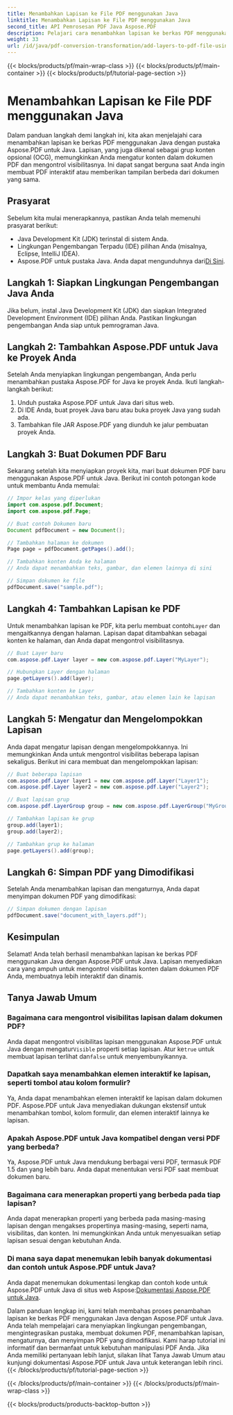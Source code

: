 ```yaml
---
title: Menambahkan Lapisan ke File PDF menggunakan Java
linktitle: Menambahkan Lapisan ke File PDF menggunakan Java
second_title: API Pemrosesan PDF Java Aspose.PDF
description: Pelajari cara menambahkan lapisan ke berkas PDF menggunakan Java dengan Aspose.PDF untuk Java. Panduan langkah demi langkah ini menyertakan kode sumber dan mencakup manipulasi PDF dengan mudah.
weight: 33
url: /id/java/pdf-conversion-transformation/add-layers-to-pdf-file-using-java/
---
```


{{< blocks/products/pf/main-wrap-class >}}
{{< blocks/products/pf/main-container >}}
{{< blocks/products/pf/tutorial-page-section >}}

# Menambahkan Lapisan ke File PDF menggunakan Java

Dalam panduan langkah demi langkah ini, kita akan menjelajahi cara menambahkan lapisan ke berkas PDF menggunakan Java dengan pustaka Aspose.PDF untuk Java. Lapisan, yang juga dikenal sebagai grup konten opsional (OCG), memungkinkan Anda mengatur konten dalam dokumen PDF dan mengontrol visibilitasnya. Ini dapat sangat berguna saat Anda ingin membuat PDF interaktif atau memberikan tampilan berbeda dari dokumen yang sama.

## Prasyarat
Sebelum kita mulai menerapkannya, pastikan Anda telah memenuhi prasyarat berikut:

- Java Development Kit (JDK) terinstal di sistem Anda.
- Lingkungan Pengembangan Terpadu (IDE) pilihan Anda (misalnya, Eclipse, IntelliJ IDEA).
-  Aspose.PDF untuk pustaka Java. Anda dapat mengunduhnya dari[Di Sini](https://releases.aspose.com/pdf/java/).

## Langkah 1: Siapkan Lingkungan Pengembangan Java Anda
Jika belum, instal Java Development Kit (JDK) dan siapkan Integrated Development Environment (IDE) pilihan Anda. Pastikan lingkungan pengembangan Anda siap untuk pemrograman Java.

## Langkah 2: Tambahkan Aspose.PDF untuk Java ke Proyek Anda
Setelah Anda menyiapkan lingkungan pengembangan, Anda perlu menambahkan pustaka Aspose.PDF for Java ke proyek Anda. Ikuti langkah-langkah berikut:

1. Unduh pustaka Aspose.PDF untuk Java dari situs web.
2. Di IDE Anda, buat proyek Java baru atau buka proyek Java yang sudah ada.
3. Tambahkan file JAR Aspose.PDF yang diunduh ke jalur pembuatan proyek Anda.

## Langkah 3: Buat Dokumen PDF Baru
Sekarang setelah kita menyiapkan proyek kita, mari buat dokumen PDF baru menggunakan Aspose.PDF untuk Java. Berikut ini contoh potongan kode untuk membantu Anda memulai:

```java
// Impor kelas yang diperlukan
import com.aspose.pdf.Document;
import com.aspose.pdf.Page;

// Buat contoh Dokumen baru
Document pdfDocument = new Document();

// Tambahkan halaman ke dokumen
Page page = pdfDocument.getPages().add();

// Tambahkan konten Anda ke halaman
// Anda dapat menambahkan teks, gambar, dan elemen lainnya di sini

// Simpan dokumen ke file
pdfDocument.save("sample.pdf");
```

## Langkah 4: Tambahkan Lapisan ke PDF
 Untuk menambahkan lapisan ke PDF, kita perlu membuat contoh`Layer` dan mengaitkannya dengan halaman. Lapisan dapat ditambahkan sebagai konten ke halaman, dan Anda dapat mengontrol visibilitasnya.

```java
// Buat Layer baru
com.aspose.pdf.Layer layer = new com.aspose.pdf.Layer("MyLayer");

// Hubungkan Layer dengan halaman
page.getLayers().add(layer);

// Tambahkan konten ke Layer
// Anda dapat menambahkan teks, gambar, atau elemen lain ke lapisan
```

## Langkah 5: Mengatur dan Mengelompokkan Lapisan
Anda dapat mengatur lapisan dengan mengelompokkannya. Ini memungkinkan Anda untuk mengontrol visibilitas beberapa lapisan sekaligus. Berikut ini cara membuat dan mengelompokkan lapisan:

```java
// Buat beberapa lapisan
com.aspose.pdf.Layer layer1 = new com.aspose.pdf.Layer("Layer1");
com.aspose.pdf.Layer layer2 = new com.aspose.pdf.Layer("Layer2");

// Buat lapisan grup
com.aspose.pdf.LayerGroup group = new com.aspose.pdf.LayerGroup("MyGroup");

// Tambahkan lapisan ke grup
group.add(layer1);
group.add(layer2);

// Tambahkan grup ke halaman
page.getLayers().add(group);
```

## Langkah 6: Simpan PDF yang Dimodifikasi
Setelah Anda menambahkan lapisan dan mengaturnya, Anda dapat menyimpan dokumen PDF yang dimodifikasi:

```java
// Simpan dokumen dengan lapisan
pdfDocument.save("document_with_layers.pdf");
```

## Kesimpulan
Selamat! Anda telah berhasil menambahkan lapisan ke berkas PDF menggunakan Java dengan Aspose.PDF untuk Java. Lapisan menyediakan cara yang ampuh untuk mengontrol visibilitas konten dalam dokumen PDF Anda, membuatnya lebih interaktif dan dinamis.

## Tanya Jawab Umum

### Bagaimana cara mengontrol visibilitas lapisan dalam dokumen PDF?
 Anda dapat mengontrol visibilitas lapisan menggunakan Aspose.PDF untuk Java dengan mengatur`Visible` properti setiap lapisan. Atur ke`true` untuk membuat lapisan terlihat dan`false` untuk menyembunyikannya.

### Dapatkah saya menambahkan elemen interaktif ke lapisan, seperti tombol atau kolom formulir?
Ya, Anda dapat menambahkan elemen interaktif ke lapisan dalam dokumen PDF. Aspose.PDF untuk Java menyediakan dukungan ekstensif untuk menambahkan tombol, kolom formulir, dan elemen interaktif lainnya ke lapisan.

### Apakah Aspose.PDF untuk Java kompatibel dengan versi PDF yang berbeda?
Ya, Aspose.PDF untuk Java mendukung berbagai versi PDF, termasuk PDF 1.5 dan yang lebih baru. Anda dapat menentukan versi PDF saat membuat dokumen baru.

### Bagaimana cara menerapkan properti yang berbeda pada tiap lapisan?
Anda dapat menerapkan properti yang berbeda pada masing-masing lapisan dengan mengakses propertinya masing-masing, seperti nama, visibilitas, dan konten. Ini memungkinkan Anda untuk menyesuaikan setiap lapisan sesuai dengan kebutuhan Anda.

### Di mana saya dapat menemukan lebih banyak dokumentasi dan contoh untuk Aspose.PDF untuk Java?
 Anda dapat menemukan dokumentasi lengkap dan contoh kode untuk Aspose.PDF untuk Java di situs web Aspose:[Dokumentasi Aspose.PDF untuk Java](https://reference.aspose.com/pdf/java/).


Dalam panduan lengkap ini, kami telah membahas proses penambahan lapisan ke berkas PDF menggunakan Java dengan Aspose.PDF untuk Java. Anda telah mempelajari cara menyiapkan lingkungan pengembangan, mengintegrasikan pustaka, membuat dokumen PDF, menambahkan lapisan, mengaturnya, dan menyimpan PDF yang dimodifikasi. Kami harap tutorial ini informatif dan bermanfaat untuk kebutuhan manipulasi PDF Anda. Jika Anda memiliki pertanyaan lebih lanjut, silakan lihat Tanya Jawab Umum atau kunjungi dokumentasi Aspose.PDF untuk Java untuk keterangan lebih rinci.
{{< /blocks/products/pf/tutorial-page-section >}}

{{< /blocks/products/pf/main-container >}}
{{< /blocks/products/pf/main-wrap-class >}}

{{< blocks/products/products-backtop-button >}}

